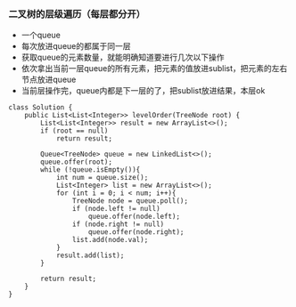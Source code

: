 ### 二叉树的层级遍历（每层都分开）
- 一个queue
- 每次放进queue的都属于同一层
- 获取queue的元素数量，就能明确知道要进行几次以下操作
- 依次拿出当前一层queue的所有元素，把元素的值放进sublist，把元素的左右节点放进queue
- 当前层操作完，queue内都是下一层的了，把sublist放进结果，本层ok


```
class Solution {
    public List<List<Integer>> levelOrder(TreeNode root) {
        List<List<Integer>> result = new ArrayList<>();
        if (root == null)
            return result;

        Queue<TreeNode> queue = new LinkedList<>();
        queue.offer(root);
        while (!queue.isEmpty()){
            int num = queue.size();
            List<Integer> list = new ArrayList<>();
            for (int i = 0; i < num; i++){
                TreeNode node = queue.poll();
                if (node.left != null)
                    queue.offer(node.left);
                if (node.right != null)
                    queue.offer(node.right);
                list.add(node.val);
            }
            result.add(list);
        }

        return result;
    }
}
```
